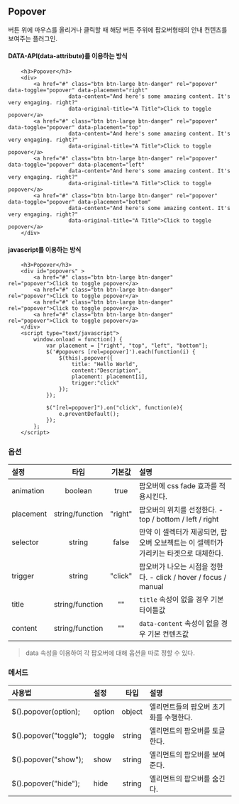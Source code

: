 <!--
layout: 'post'
section: 'Cornerstone Framework'
title: 'Popover'
outline: '버튼 위에 마우스를 올리거나 클릭할 때 해당 버튼 주위에 팝오버형태의 안내 컨텐츠를 보여주는 플러그인. data-attribute를 이용하는 방식. javascript를 이용하는 방식...'
date: '2012-11-16'
tagstr: 'widget'
order: '[4, 3, 6]'
thumbnail: '4.3.06.pop_over.png'
-->

## Popover
버튼 위에 마우스를 올리거나 클릭할 때 해당 버튼 주위에 팝오버형태의 안내 컨텐츠를 보여주는 플러그인.

#### DATA-API(data-attribute)를 이용하는 방식


``` cm
    <h3>Popover</h3>
    <div>
        <a href="#" class="btn btn-large btn-danger" rel="popover" data-toggle="popover" data-placement="right"
                   data-content="And here's some amazing content. It's very engaging. right?"
                   data-original-title="A Title">Click to toggle popover</a>
        <a href="#" class="btn btn-large btn-danger" rel="popover" data-toggle="popover" data-placement="top"
                   data-content="And here's some amazing content. It's very engaging. right?"
                   data-original-title="A Title">Click to toggle popover</a>
        <a href="#" class="btn btn-large btn-danger" rel="popover" data-toggle="popover" data-placement="left"
                   data-content="And here's some amazing content. It's very engaging. right?"
                   data-original-title="A Title">Click to toggle popover</a>
        <a href="#" class="btn btn-large btn-danger" rel="popover" data-toggle="popover" data-placement="bottom"
                   data-content="And here's some amazing content. It's very engaging. right?"
                   data-original-title="A Title">Click to toggle popover</a>
    </div>
```

#### javascript를 이용하는 방식

``` cm
    <h3>Popover</h3>
    <div id="popovers" >
        <a href="#" class="btn btn-large btn-danger" rel="popover">Click to toggle popover</a>
        <a href="#" class="btn btn-large btn-danger" rel="popover">Click to toggle popover</a>
        <a href="#" class="btn btn-large btn-danger" rel="popover">Click to toggle popover</a>
        <a href="#" class="btn btn-large btn-danger" rel="popover">Click to toggle popover</a>
    </div>
    <script type="text/javascript">
	    window.onload = function() {
            var placement = ["right", "top", "left", "bottom"];
            $('#popovers [rel=popover]').each(function(i) {
                $(this).popover({
                    title: "Hello World",
                    content:"Description",
                    placement: placement[i],
                    trigger:"click"
                });
            });

            $("[rel=popover]").on("click", function(e){
                e.preventDefault();
            });
        };
    </script>
```

### 옵션
설정 | 타입 | 기본값 | 설명
:-- | :-: | :-: | :--
animation | boolean | true | 팝오버에 css fade 효과를 적용시킨다.
placement | string/function | "right" | 팝오버의 위치를 선정한다. - top / bottom / left / right
selector | string | false | 만약 이 셀렉터가 제공되면, 팝오버 오브젝트는 이 셀렉터가 가리키는 타겟으로 대체한다.
trigger | string | "click" | 팝오버가 나오는 시점을 정한다. - click / hover / focus / manual
title | string/function | "" | `title` 속성이 없을 경우 기본 타이틀값
content | string/function | "" | `data-content` 속성이 없을 경우 기본 컨텐츠값


> data 속성을 이용하여 각 팝오버에 대해 옵션을 따로 정할 수 있다.

### 메서드

사용법 | 설정 | 타입 | 설명
:-- | :-- | :-: | :--
$().popover(option); | option | object | 엘리먼트들의 팝오버 초기화를 수행한다.
$().popover("toggle"); | toggle | string | 엘리먼트의 팝오버를 토글한다.
$().popover("show"); | show | string | 엘리먼트의 팝오버를 보여준다.
$().popover("hide"); | hide | string | 엘리먼트의 팝오버를 숨긴다.

